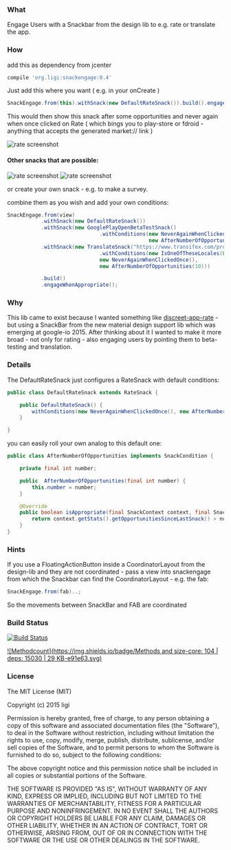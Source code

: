 ### What

Engage Users with a Snackbar from the design lib to e.g. rate or translate the app.

### How

add this as dependency from jcenter
```groovy
compile 'org.ligi:snackengage:0.4'
```

Just add this where you want ( e.g. in your onCreate )

```java
SnackEngage.from(this).withSnack(new DefaultRateSnack()).build().engageWhenAppropriate();
```

This would then show this snack after some opportunities and never again when once clicked on Rate ( which bings you to play-store or fdroid - anything that accepts the generated market:// link )

![rate screenshot](doc/screenshots/rate_small.png)

#### Other snacks that are possible:
![rate screenshot](doc/screenshots/betatest_small.png) ![rate screenshot](doc/screenshots/translate_small.png)

or create your own snack - e.g. to make a survey. 

combine them as you wish and add your own conditions:

```java
SnackEngage.from(view)
           .withSnack(new DefaultRateSnack())
           .withSnack(new GooglePlayOpenBetaTestSnack()
                              .withConditions(new NeverAgainWhenClickedOnce(),
                                              new AfterNumberOfOpportunities(42)))
           .withSnack(new TranslateSnack("https://www.transifex.com/projects/p/snackengage")
                              .withConditions(new IsOneOfTheseLocales(Locale.CANADA),
                              new NeverAgainWhenClickedOnce(),
                              new AfterNumberOfOpportunities(10)))

           .build()
           .engageWhenAppropriate();
```

### Why

This lib came to exist because I wanted something like [discreet-app-rate](https://github.com/PomepuyN/discreet-app-rate) - but using a SnackBar from the new material design support lib which was emerging at google-io 2015.
After thinking about it I wanted to make it more broad - not only for rating - also engaging users by pointing them to beta-testing and translation.

### Details

The DefaultRateSnack just configures a RateSnack with default conditions:

```java
public class DefaultRateSnack extends RateSnack {

    public DefaultRateSnack() {
        withConditions(new NeverAgainWhenClickedOnce(), new AfterNumberOfOpportunities(5));
    }

}
```

you can easily roll your own analog to this default one:

```java
public class AfterNumberOfOpportunities implements SnackCondition {

    private final int number;

    public  AfterNumberOfOpportunities(final int number) {
        this.number = number;
    }

    @Override
    public boolean isAppropriate(final SnackContext context, final Snack snack) {
        return context.getStats().getOpportunitiesSinceLastSnack() > number;
    }
}
```

### Hints

If you use a FloatingActionButton inside a CoordinatorLayout from the design-lib and they are not coordinated - pass a view into snackengage from which the Snackbar can find the CoordinatorLayout - e.g. the fab:

```java
SnackEngage.from(fab)..;
```

So the movements between SnackBar and FAB are coordinated

### Build Status

[![Build Status](https://snap-ci.com/ligi/SnackEngage/branch/master/build_image)](https://snap-ci.com/ligi/SnackEngage/branch/master)

[![Methodcount](https://img.shields.io/badge/Methods and size-core: 104 | deps: 15030 | 29 KB-e91e63.svg)](http://www.methodscount.com/?lib=org.ligi%3Asnackengage%3A0.4)


### License 
The MIT License (MIT)

Copyright (c) 2015 ligi

Permission is hereby granted, free of charge, to any person obtaining a copy
of this software and associated documentation files (the "Software"), to deal
in the Software without restriction, including without limitation the rights
to use, copy, modify, merge, publish, distribute, sublicense, and/or sell
copies of the Software, and to permit persons to whom the Software is
furnished to do so, subject to the following conditions:

The above copyright notice and this permission notice shall be included in all
copies or substantial portions of the Software.

THE SOFTWARE IS PROVIDED "AS IS", WITHOUT WARRANTY OF ANY KIND, EXPRESS OR
IMPLIED, INCLUDING BUT NOT LIMITED TO THE WARRANTIES OF MERCHANTABILITY,
FITNESS FOR A PARTICULAR PURPOSE AND NONINFRINGEMENT. IN NO EVENT SHALL THE
AUTHORS OR COPYRIGHT HOLDERS BE LIABLE FOR ANY CLAIM, DAMAGES OR OTHER
LIABILITY, WHETHER IN AN ACTION OF CONTRACT, TORT OR OTHERWISE, ARISING FROM,
OUT OF OR IN CONNECTION WITH THE SOFTWARE OR THE USE OR OTHER DEALINGS IN THE
SOFTWARE.

